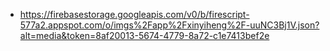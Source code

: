 - https://firebasestorage.googleapis.com/v0/b/firescript-577a2.appspot.com/o/imgs%2Fapp%2Fxinyiheng%2F-uuNC3Bj1V.json?alt=media&token=8af20013-5674-4779-8a72-c1e7413bef2e
